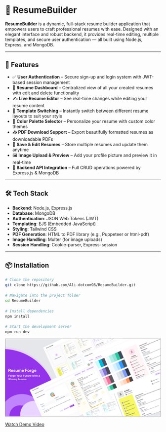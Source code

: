 <h1>📌 ResumeBuilder</h1>
<p><strong>ResumeBuilder</strong> is a dynamic, full-stack resume builder application that empowers users to craft professional resumes with ease. Designed with an elegant interface and robust backend, it provides real-time editing, multiple templates, and secure user authentication — all built using Node.js, Express, and MongoDB.</p>

<hr>

<h2>🚀 Features</h2>
<ul>
  <li>✅ <strong>User Authentication</strong> – Secure sign-up and login system with JWT-based session management</li>
  <li>📄 <strong>Resume Dashboard</strong> – Centralized view of all your created resumes with edit and delete functionality</li>
  <li>✍️ <strong>Live Resume Editor</strong> – See real-time changes while editing your resume content</li>
  <li>🎨 <strong>Template Switching</strong> – Instantly switch between different resume layouts to suit your style</li>
  <li>🌈 <strong>Color Palette Selector</strong> – Personalize your resume with custom color themes</li>
  <li>📥 <strong>PDF Download Support</strong> – Export beautifully formatted resumes as downloadable PDFs</li>
  <li>💾 <strong>Save & Edit Resumes</strong> – Store multiple resumes and update them anytime</li>
  <li>🖼️ <strong>Image Upload & Preview</strong> – Add your profile picture and preview it in real-time</li>
  <li>🔗 <strong>Backend API Integration</strong> – Full CRUD operations powered by Express.js & MongoDB</li>
</ul>

<hr>

<h2>🛠️ Tech Stack</h2>
<ul>
  <li><strong>Backend</strong>: Node.js, Express.js</li>
  <li><strong>Database</strong>: MongoDB</li>
  <li><strong>Authentication</strong>: JSON Web Tokens (JWT)</li>
  <li><strong>Templating</strong>: EJS (Embedded JavaScript)</li>
  <li><strong>Styling</strong>: Tailwind CSS</li>
  <li><strong>PDF Generation</strong>: HTML to PDF library (e.g., Puppeteer or html-pdf)</li>
  <li><strong>Image Handling</strong>: Multer (for image uploads)</li>
  <li><strong>Session Handling</strong>: Cookie-parser, Express-session</li>
</ul>

<hr>

## 📦 Installation

```bash
# Clone the repository
git clone https://github.com/Ali-dotcom98/ResumeBuilder.git

# Navigate into the project folder
cd ResumeBuilder

# Install dependencies
npm install

# Start the development server
npm run dev
```
![Untitled (1) (1)](https://github.com/Ali-dotcom98/ResumeBuilder/blob/main/Website%20Mockup%20(Community)%20(2).png?raw=true)

[Watch Demo Video](https://github.com/user-attachments/assets/69b22df1-eb4d-439f-af0e-cb13c78a43dc)





